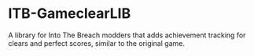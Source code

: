 # ITB-GameclearLIB
A library for Into The Breach modders that adds achievement tracking for clears and perfect scores, similar to the original game.

